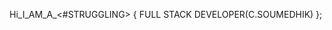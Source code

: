Hi_I_AM_A_<#STRUGGLING> {
 FULL STACK DEVELOPER(C.SOUMEDHIK)
 };

<div class="bg-developer engineer fancy:sploot love-books">
<h2 unfinished 





